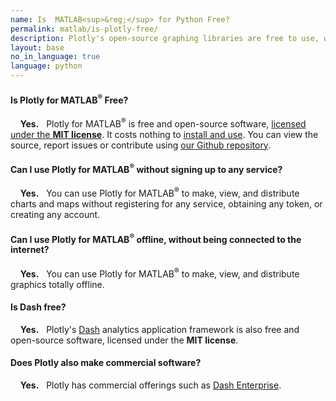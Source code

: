 ```yaml
---
name: Is  MATLAB<sup>&reg;</sup> for Python Free?
permalink: matlab/is-plotly-free/
description: Plotly's open-source graphing libraries are free to use, work offline and don't require any account registration. Plotly also has a commercial offering called Dash Enterprise.
layout: base
no_in_language: true
language: python
---
```


#### Is Plotly for  MATLAB<sup>&reg;</sup> Free?

&nbsp;  &nbsp; **Yes.** &nbsp; Plotly for  MATLAB<sup>&reg;</sup> is free and open-source software, [licensed under the **MIT license**](https://github.com/plotly/plotly_matlab/blob/master/LICENSE). It costs nothing to [install and use](/matlab/getting-started). You can view the source, report issues or contribute using [our Github repository](https://github.com/plotly/plotly_matlab).

#### Can I use Plotly for  MATLAB<sup>&reg;</sup> without signing up to any service?

&nbsp;  &nbsp; **Yes.** &nbsp; You can use Plotly for  MATLAB<sup>&reg;</sup> to make, view, and distribute charts and maps without registering for any service,
obtaining any token, or creating any account.

#### Can I use Plotly for  MATLAB<sup>&reg;</sup> offline, without being connected to the internet?

&nbsp;  &nbsp; **Yes.** &nbsp; You can use Plotly for  MATLAB<sup>&reg;</sup> to make, view, and distribute graphics totally offline.

#### Is Dash free?

&nbsp;  &nbsp; **Yes.** &nbsp; Plotly's [Dash](https://plotly.com/dash) analytics application framework is also free and open-source software, licensed under the **MIT license**.

#### Does Plotly also make commercial software?

&nbsp;  &nbsp; **Yes.** &nbsp; Plotly has commercial offerings such as [Dash Enterprise](https://plotly.com/dash).

